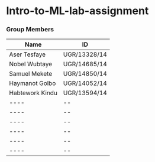 # Intro-to-ML-lab-assignment

### Group Members
|Name|ID|
|----|--|
|Aser Tesfaye|UGR/13328/14|
|Nobel Wubtaye|UGR/14685/14|
|Samuel Mekete|UGR/14850/14|
|Haymanot Golbo|UGR/14052/14|
|Habtework Kindu|UGR/13594/14|
|----|--|
|----|--|
|----|--|
|----|--|
|----|--|
|----|--|
